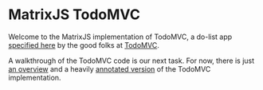 # MatrixJS TodoMVC

Welcome to the MatrixJS implementation of TodoMVC, a do-list app [specified here](https://github.com/tastejs/todomvc/blob/master/app-spec.md) by the good folks at [TodoMVC](http://todomvc.com). 

A walkthrough of the TodoMVC code is our next task. For now, there is just [an overview](https://github.com/kennytilton/MatrixJS) and a heavily [annotated version](https://github.com/kennytilton/MatrixJS/blob/master/js/matrixjs/js/app-annotated.js) of the TodoMVC implementation.
